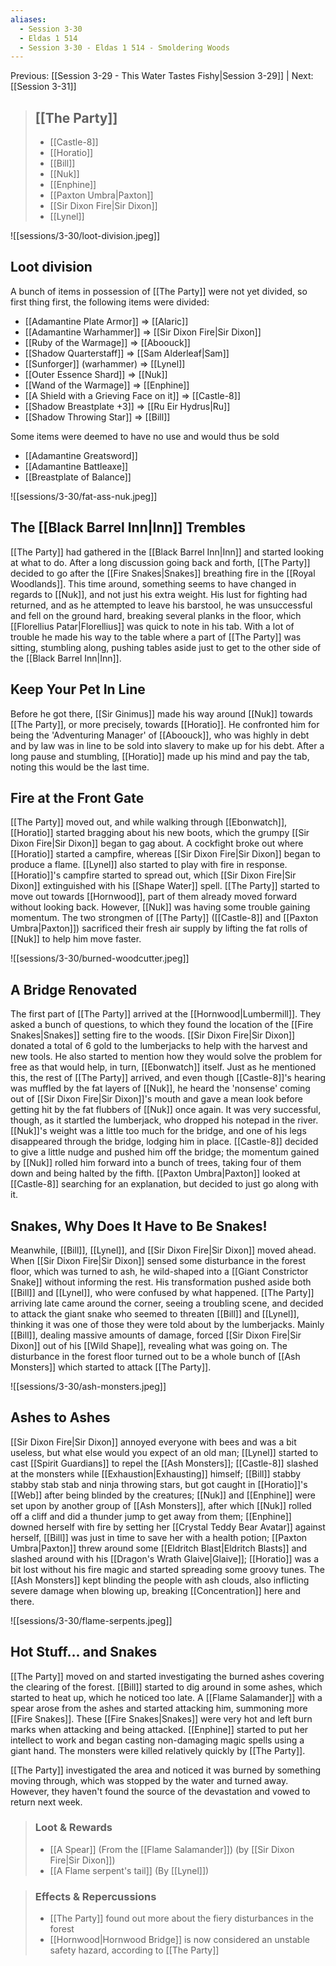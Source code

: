 ```yaml
---
aliases:
  - Session 3-30
  - Eldas 1 514
  - Session 3-30 - Eldas 1 514 - Smoldering Woods
---
```

Previous: [[Session 3-29 - This Water Tastes Fishy|Session 3-29]] | Next: [[Session 3-31]]

> ## [[The Party]]
>
> - [[Castle-8]]
> - [[Horatio]]
> - [[Bill]]
> - [[Nuk]]
> - [[Enphine]]
> - [[Paxton Umbra|Paxton]]
> - [[Sir Dixon Fire|Sir Dixon]]
> - [[Lynel]]

![[sessions/3-30/loot-division.jpeg]]
## Loot division
A bunch of items in possession of [[The Party]] were not yet divided, so first thing first, the following items were divided:
- [[Adamantine Plate Armor]] => [[Alaric]]
- [[Adamantine Warhammer]] => [[Sir Dixon Fire|Sir Dixon]]
- [[Ruby of the Warmage]] => [[Aboouck]]
- [[Shadow Quarterstaff]] => [[Sam Alderleaf|Sam]]
- [[Sunforger]] (warhammer) => [[Lynel]]
- [[Outer Essence Shard]] => [[Nuk]]
- [[Wand of the Warmage]] => [[Enphine]]
- [[A Shield with a Grieving Face on it]] => [[Castle-8]]
- [[Shadow Breastplate +3]] => [[Ru Eir Hydrus|Ru]]
- [[Shadow Throwing Star]] => [[Bill]]

Some items were deemed to have no use and would thus be sold
- [[Adamantine Greatsword]]
- [[Adamantine Battleaxe]]
- [[Breastplate of Balance]]

![[sessions/3-30/fat-ass-nuk.jpeg]]
## The [[Black Barrel Inn|Inn]] Trembles
[[The Party]] had gathered in the [[Black Barrel Inn|Inn]] and started looking at what to do. After a long discussion going back and forth, [[The Party]] decided to go after the [[Fire Snakes|Snakes]] breathing fire in the [[Royal Woodlands]]. This time around, something seems to have changed in regards to [[Nuk]], and not just his extra weight. His lust for fighting had returned, and as he attempted to leave his barstool, he was unsuccessful and fell on the ground hard, breaking several planks in the floor, which [[Florellius Patar|Florellius]] was quick to note in his tab. With a lot of trouble he made his way to the table where a part of [[The Party]] was sitting, stumbling along, pushing tables aside just to get to the other side of the [[Black Barrel Inn|Inn]].
## Keep Your Pet In Line
Before he got there, [[Sir Ginimus]] made his way around [[Nuk]] towards [[The Party]], or more precisely, towards [[Horatio]]. He confronted him for being the 'Adventuring Manager' of [[Aboouck]], who was highly in debt and by law was in line to be sold into slavery to make up for his debt. After a long pause and stumbling, [[Horatio]] made up his mind and pay the tab, noting this would be the last time.
## Fire at the Front Gate
[[The Party]] moved out, and while walking through [[Ebonwatch]], [[Horatio]] started bragging about his new boots, which the grumpy [[Sir Dixon Fire|Sir Dixon]] began to gag about. A cockfight broke out where [[Horatio]] started a campfire, whereas [[Sir Dixon Fire|Sir Dixon]] began to produce a flame. [[Lynel]] also started to play with fire in response. [[Horatio]]'s campfire started to spread out, which [[Sir Dixon Fire|Sir Dixon]] extinguished with his [[Shape Water]] spell. [[The Party]] started to move out towards [[Hornwood]], part of them already moved forward without looking back. However, [[Nuk]] was having some trouble gaining momentum. The two strongmen of [[The Party]] ([[Castle-8]] and [[Paxton Umbra|Paxton]]) sacrificed their fresh air supply by lifting the fat rolls of [[Nuk]] to help him move faster.

![[sessions/3-30/burned-woodcutter.jpeg]]
## A Bridge Renovated
The first part of [[The Party]] arrived at the [[Hornwood|Lumbermill]]. They asked a bunch of questions, to which they found the location of the [[Fire Snakes|Snakes]] setting fire to the woods. [[Sir Dixon Fire|Sir Dixon]] donated a total of 6 gold to the lumberjacks to help with the harvest and new tools. He also started to mention how they would solve the problem for free as that would help, in turn, [[Ebonwatch]] itself. Just as he mentioned this, the rest of [[The Party]] arrived, and even though [[Castle-8]]'s hearing was muffled by the fat layers of [[Nuk]], he heard the 'nonsense' coming out of [[Sir Dixon Fire|Sir Dixon]]'s mouth and gave a mean look before getting hit by the fat flubbers of [[Nuk]] once again. It was very successful, though, as it startled the lumberjack, who dropped his notepad in the river. [[Nuk]]'s weight was a little too much for the bridge, and one of his legs disappeared through the bridge, lodging him in place. [[Castle-8]] decided to give a little nudge and pushed him off the bridge; the momentum gained by [[Nuk]] rolled him forward into a bunch of trees, taking four of them down and being halted by the fifth. [[Paxton Umbra|Paxton]] looked at [[Castle-8]] searching for an explanation, but decided to just go along with it.
## Snakes, Why Does It Have to Be Snakes!
Meanwhile, [[Bill]], [[Lynel]], and [[Sir Dixon Fire|Sir Dixon]] moved ahead. When [[Sir Dixon Fire|Sir Dixon]] sensed some disturbance in the forest floor, which was turned to ash, he wild-shaped into a [[Giant Constrictor Snake]] without informing the rest. His transformation pushed aside both [[Bill]] and [[Lynel]], who were confused by what happened. [[The Party]] arriving late came around the corner, seeing a troubling scene, and decided to attack the giant snake who seemed to threaten [[Bill]] and [[Lynel]], thinking it was one of those they were told about by the lumberjacks. Mainly [[Bill]], dealing massive amounts of damage, forced [[Sir Dixon Fire|Sir Dixon]] out of his [[Wild Shape]], revealing what was going on. The disturbance in the forest floor turned out to be a whole bunch of [[Ash Monsters]] which started to attack [[The Party]].

![[sessions/3-30/ash-monsters.jpeg]]
## Ashes to Ashes
[[Sir Dixon Fire|Sir Dixon]] annoyed everyone with bees and was a bit useless, but what else would you expect of an old man; [[Lynel]] started to cast [[Spirit Guardians]] to repel the [[Ash Monsters]]; [[Castle-8]] slashed at the monsters while [[Exhaustion|Exhausting]] himself; [[Bill]] stabby stabby stab stab and ninja throwing stars, but got caught in [[Horatio]]'s [[Web]] after being blinded by the creatures; [[Nuk]] and [[Enphine]] were set upon by another group of [[Ash Monsters]], after which [[Nuk]] rolled off a cliff and did a thunder jump to get away from them; [[Enphine]] downed herself with fire by setting her [[Crystal Teddy Bear Avatar]] against herself, [[Bill]] was just in time to save her with a health potion; [[Paxton Umbra|Paxton]] threw around some [[Eldritch Blast|Eldritch Blasts]] and slashed around with his [[Dragon's Wrath Glaive|Glaive]]; [[Horatio]] was a bit lost without his fire magic and started spreading some groovy tunes. The [[Ash Monsters]] kept blinding the people with ash clouds, also inflicting severe damage when blowing up, breaking [[Concentration]] here and there.

![[sessions/3-30/flame-serpents.jpeg]]
## Hot Stuff... and Snakes
[[The Party]] moved on and started investigating the burned ashes covering the clearing of the forest. [[Bill]] started to dig around in some ashes, which started to heat up, which he noticed too late. A [[Flame Salamander]] with a spear arose from the ashes and started attacking him, summoning more [[Fire Snakes]]. These [[Fire Snakes|Snakes]] were very hot and left burn marks when attacking and being attacked. [[Enphine]] started to put her intellect to work and began casting non-damaging magic spells using a giant hand. The monsters were killed relatively quickly by [[The Party]].

[[The Party]] investigated the area and noticed it was burned by something moving through, which was stopped by the water and turned away. However, they haven't found the source of the devastation and vowed to return next week.

> ### Loot & Rewards
>
> - [[A Spear]] (From the [[Flame Salamander]]) (by [[Sir Dixon Fire|Sir Dixon]])
> - [[A Flame serpent's tail]] (By [[Lynel]])

> ### Effects & Repercussions
>
> - [[The Party]] found out more about the fiery disturbances in the forest
> - [[Hornwood|Hornwood Bridge]] is now considered an unstable safety hazard, according to [[The Party]]
